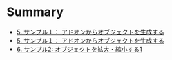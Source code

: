 # Summary

* [5. サンプル１： アドオンからオブジェクトを生成する](5_Sample_1_Create_object_from_Add-on.md)
* [5. サンプル１： アドオンからオブジェクトを生成する](5_Sample_1_Create_object_from_Add-on.md)
* [6. サンプル2: オブジェクトを拡大・縮小する1](6_Sample_2_Scaling_object_1.md)

